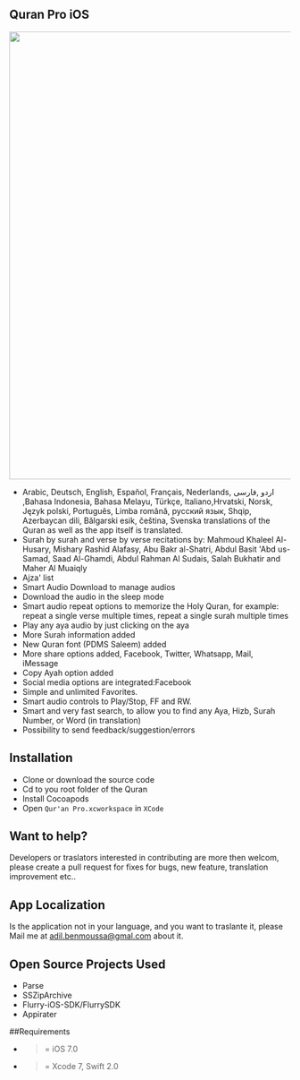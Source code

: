## Quran Pro iOS

  <img src="https://scontent-amt2-1.xx.fbcdn.net/t31.0-8/12087645_878469442202353_7197217199957326019_o.jpg" width="800">
   
- Arabic, Deutsch, English, Español, Français, Nederlands, اردو ,فارسی ,Bahasa Indonesia, Bahasa Melayu, Türkçe, Italiano,Hrvatski, Norsk, Język polski, Português, Limba română, русский язык, Shqip, Azerbaycan dili, Bălgarski esik, čeština, Svenska translations of the Quran as well as the app itself is translated. 
- Surah by surah and verse by verse recitations by: Mahmoud Khaleel Al-Husary, Mishary Rashid Alafasy, Abu Bakr al-Shatri, Abdul Basit 'Abd us-Samad, Saad Al-Ghamdi, Abdul Rahman Al Sudais, Salah Bukhatir and Maher Al Muaiqly
- Ajza' list
- Smart Audio Download to manage audios 
- Download the audio in the sleep mode 
- Smart audio repeat options to memorize the Holy Quran, for example: repeat a single verse multiple times, repeat a single surah multiple times 
- Play any aya audio by just clicking on the aya 
- More Surah information added
- New Quran font (PDMS Saleem) added
- More share options added, Facebook, Twitter, Whatsapp, Mail, iMessage
- Copy Ayah option added
- Social media options are integrated:Facebook
- Simple and unlimited Favorites. 
- Smart audio controls to Play/Stop, FF and RW. 
- Smart and very fast search, to allow you to find any Aya, Hizb, Surah Number, or Word (in translation)
- Possibility to send feedback/suggestion/errors 

## Installation
- Clone or download the source code
- Cd to you root folder of the Quran
- Install Cocoapods
- Open `Qur'an Pro.xcworkspace` in `XCode`

## Want to help? 
Developers or traslators interested in contributing are more then welcom, please create a pull request for fixes for bugs, new feature, translation improvement etc..

## App Localization
Is the application not in your language, and you want to traslante it, please Mail me at [adil.benmoussa@gmal.com](adil.benmoussa@gmal.com) about it.

## Open Source Projects Used
- Parse
- SSZipArchive
- Flurry-iOS-SDK/FlurrySDK
- Appirater

##Requirements
-  >= iOS 7.0
-  >= Xcode 7, Swift 2.0






